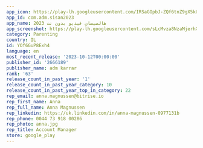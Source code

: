 ```yaml
---
app_icon: https://play-lh.googleusercontent.com/IRSaGOpbJ-ZQf6tnZ9gX5kUwSjvmyzEsB1veVq8POKVbalosZdoRpr-eEgAKo7It2cH2
app_id: com.adm.sisan2023
app_name: هالصيصان فيديو بدون نت 2023
app_screenshot: https://play-lh.googleusercontent.com/sLcMvza8NzaMjerhXwvA0Z9kryFdOTSl5mPsQ_vWMD2AeOP0qxOsVAixl-xwS0d8_ZM
category: Parenting
country: IL
id: YOf6GuP8Exh4
language: en
most_recent_release: '2023-10-12T00:00:00'
publisher_id: '2666189'
publisher_name: adm karrar
rank: '63'
release_count_in_past_year: '1'
release_count_in_past_year_category: 10
release_count_in_past_year_top_in_category: 22
rep_email: anna.magnussen@bitrise.io
rep_first_name: Anna
rep_full_name: Anna Magnussen
rep_linkedin: https://uk.linkedin.com/in/anna-magnussen-0977131b
rep_phone: 0044 73 918 00286
rep_photo: anna.jpg
rep_title: Account Manager
store: google_play
---
```

